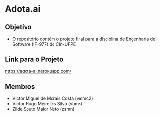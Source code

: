 # Adota.ai

## Objetivo
* O repositório contém o projeto final para a disciplina de Engenharia de Software (IF-977) do CIn-UFPE

## Link para o Projeto
https://adota-ai.herokuapp.com/

## Membros
* Victor Miguel de Morais Costa (vmmc2)
* Victor Hugo Meirelles Silva (vhms)
* Zilde Souto Maior Neto (zsmn)
